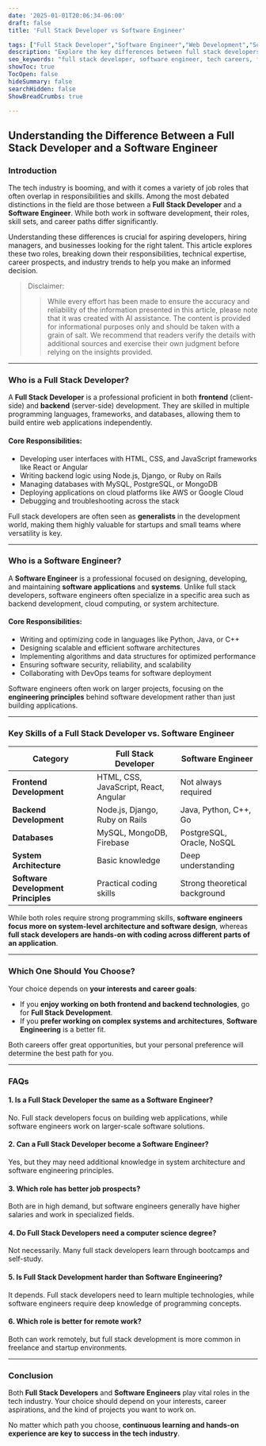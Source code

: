 ```yaml
---
date: '2025-01-01T20:06:34-06:00'
draft: false
title: 'Full Stack Developer vs Software Engineer'

tags: ["Full Stack Developer","Software Engineer","Web Development","Software Development","Career Paths","Frontend Development","Backend Development","IT Careers"]
description: "Explore the key differences between full stack developers and software engineers—from core responsibilities and skill sets to career prospects. Discover which tech career path best suits your goals in the booming software development industry."
seo_keywords: "full stack developer, software engineer, tech careers, full stack vs software engineering, software development roles, programming skills, web development, system architecture, career paths in tech"
showToc: true
TocOpen: false
hideSummary: false
searchHidden: false
ShowBreadCrumbs: true

---
```


## **Understanding the Difference Between a Full Stack Developer and a Software Engineer**  

### **Introduction**  

The tech industry is booming, and with it comes a variety of job roles that often overlap in responsibilities and skills. Among the most debated distinctions in the field are those between a **Full Stack Developer** and a **Software Engineer**. While both work in software development, their roles, skill sets, and career paths differ significantly.  

Understanding these differences is crucial for aspiring developers, hiring managers, and businesses looking for the right talent. This article explores these two roles, breaking down their responsibilities, technical expertise, career prospects, and industry trends to help you make an informed decision.  

> Disclaimer:
>> While every effort has been made to ensure the accuracy and reliability of the information presented in this article, please note that it was created with AI assistance. The content is provided for informational purposes only and should be taken with a grain of salt. We recommend that readers verify the details with additional sources and exercise their own judgment before relying on the insights provided.
---

### **Who is a Full Stack Developer?**  

A **Full Stack Developer** is a professional proficient in both **frontend** (client-side) and **backend** (server-side) development. They are skilled in multiple programming languages, frameworks, and databases, allowing them to build entire web applications independently.  

#### **Core Responsibilities:**  
- Developing user interfaces with HTML, CSS, and JavaScript frameworks like React or Angular  
- Writing backend logic using Node.js, Django, or Ruby on Rails  
- Managing databases with MySQL, PostgreSQL, or MongoDB  
- Deploying applications on cloud platforms like AWS or Google Cloud  
- Debugging and troubleshooting across the stack  

Full stack developers are often seen as **generalists** in the development world, making them highly valuable for startups and small teams where versatility is key.  

---

### **Who is a Software Engineer?**  

A **Software Engineer** is a professional focused on designing, developing, and maintaining **software applications** and **systems**. Unlike full stack developers, software engineers often specialize in a specific area such as backend development, cloud computing, or system architecture.  

#### **Core Responsibilities:**  
- Writing and optimizing code in languages like Python, Java, or C++  
- Designing scalable and efficient software architectures  
- Implementing algorithms and data structures for optimized performance  
- Ensuring software security, reliability, and scalability  
- Collaborating with DevOps teams for software deployment  

Software engineers often work on larger projects, focusing on the **engineering principles** behind software development rather than just building applications.  

---

### **Key Skills of a Full Stack Developer vs. Software Engineer**  

| **Category** | **Full Stack Developer** | **Software Engineer** |
|-------------|--------------------------|------------------------|
| **Frontend Development** | HTML, CSS, JavaScript, React, Angular | Not always required |
| **Backend Development** | Node.js, Django, Ruby on Rails | Java, Python, C++, Go |
| **Databases** | MySQL, MongoDB, Firebase | PostgreSQL, Oracle, NoSQL |
| **System Architecture** | Basic knowledge | Deep understanding |
| **Software Development Principles** | Practical coding skills | Strong theoretical background |

While both roles require strong programming skills, **software engineers focus more on system-level architecture and software design**, whereas **full stack developers are hands-on with coding across different parts of an application**.  

---


### **Which One Should You Choose?**  

Your choice depends on **your interests and career goals**:  

- If you **enjoy working on both frontend and backend technologies**, go for **Full Stack Development**.  
- If you **prefer working on complex systems and architectures**, **Software Engineering** is a better fit.  

Both careers offer great opportunities, but your personal preference will determine the best path for you.  

---

### **FAQs**  

#### **1. Is a Full Stack Developer the same as a Software Engineer?**  
No. Full stack developers focus on building web applications, while software engineers work on larger-scale software solutions.  

#### **2. Can a Full Stack Developer become a Software Engineer?**  
Yes, but they may need additional knowledge in system architecture and software engineering principles.  

#### **3. Which role has better job prospects?**  
Both are in high demand, but software engineers generally have higher salaries and work in specialized fields.  

#### **4. Do Full Stack Developers need a computer science degree?**  
Not necessarily. Many full stack developers learn through bootcamps and self-study.  

#### **5. Is Full Stack Development harder than Software Engineering?**  
It depends. Full stack developers need to learn multiple technologies, while software engineers require deep knowledge of programming concepts.  

#### **6. Which role is better for remote work?**  
Both can work remotely, but full stack development is more common in freelance and startup environments.  

---

### **Conclusion**  

Both **Full Stack Developers** and **Software Engineers** play vital roles in the tech industry. Your choice should depend on your interests, career aspirations, and the kind of projects you want to work on.  

No matter which path you choose, **continuous learning and hands-on experience are key to success in the tech industry**.  

